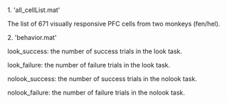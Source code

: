 <!DOCTYPE html>
<html>
<head>
    <h1><title>Data description</title></h1>
</head>
<body>
    1. 'all_cellList.mat'
    <p>The list of 671 visually responsive PFC cells from two monkeys (fen/hel).</p>
</body>
    2. 'behavior.mat'
    <p> look_success: the number of success trials in the look task.</p>
    <p> look_failure: the number of failure trials in the look task.</p>
    <p> nolook_success: the number of success trials in the nolook task.</p>
    <p> nolook_failure: the number of failure trials in the nolook task.</p>
</html>
